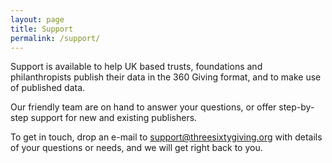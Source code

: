 ```yaml
---
layout: page
title: Support
permalink: /support/
---
```


Support is available to help UK based trusts, foundations and philanthropists publish their data in the 360 Giving format, and to make use of published data. 

Our friendly team are on hand to answer your questions, or offer step-by-step support for new and existing publishers.

To get in touch, drop an e-mail to <a href="mailto:support@threesixtygiving.org">support@threesixtygiving.org</a> with details of your questions or needs, and we will get right back to you.

